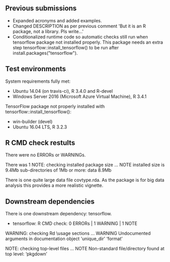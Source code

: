 ## Previous submissions
* Expanded acronyms and added examples.
* Changed DESCRIPTION as per previous comment 'But it is an R package, not a library.  Pls write...'
* Conditionalized runtime code so automatic checks still run when tensorflow package not installed properly. This package needs an extra step tensorflow::install_tensorflow() to be run after install.packages("tensorflow").

## Test environments
System requirements fully met:
* Ubuntu 14.04 (on travis-ci), R 3.4.0 and R-devel
* Windows Server 2016 (Microsoft Azure Virtual Machine), R 3.4.1

TensorFlow package not properly installed with tensorflow::install_tensorflow():
* win-builder (devel)
* Ubuntu 16.04 LTS, R 3.2.3

## R CMD check restults
There were no ERRORs or WARNINGs.

There was 1 NOTE:
checking installed package size ... NOTE
  installed size is  9.4Mb
    sub-directories of 1Mb or more:
        data   8.9Mb

There is one quite large data file covtype.rda. As the package is for big data analysis this provides a more realistic vignette.


## Downstream dependencies
There is one downstream dependency: tensorflow.

* tensorflow: R CMD check: 0 ERRORs | 1 WARNING | 1 NOTE

WARNING:
checking Rd \usage sections ... WARNING
Undocumented arguments in documentation object 'unique_dir'
  ‘format’

NOTE:
checking top-level files ... NOTE
Non-standard file/directory found at top level:
  ‘pkgdown’
